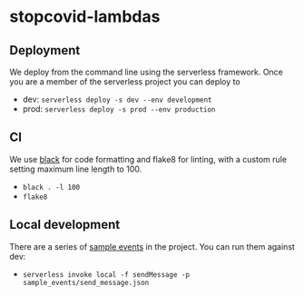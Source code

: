 # stopcovid-lambdas


## Deployment
We deploy from the command line using the serverless framework. Once you are a member of the serverless project you can deploy to  

- dev: `serverless deploy -s dev --env development`
- prod: `serverless deploy -s prod --env production`

## CI
We use [black](https://black.readthedocs.io/en/stable/) for code formatting and flake8 for linting, with a custom rule setting maximum line length to 100.
- `black . -l 100`
- `flake8`



## Local development
There are a series of [sample events](sample_events/) in the project. You can run them against dev:
- `serverless invoke local -f sendMessage -p sample_events/send_message.json`
